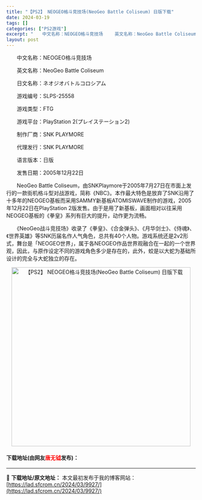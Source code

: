 ```yaml
---
title: "【PS2】 NEOGEO格斗竞技场(NeoGeo Battle Coliseum) 日版下载"
date: 2024-03-19
tags: []
categories: ["PS2游戏"]
excerpt: "　　中文名称：NEOGEO格斗竞技场 　　英文名称：NeoGeo Battle Coliseum 　　日文名称：ネオジオバトルコロシアム 　　游戏编号：SLPS-25558 　　游戏类型：FTG 　　游戏平台：PlayStation 2(プレイステーション2) 　　制作厂商：SNK PLAYMORE&hellip;"
layout: post
---
```


 <p>　　中文名称：NEOGEO格斗竞技场</p> <p>　　英文名称：NeoGeo Battle Coliseum</p> <p>　　日文名称：ネオジオバトルコロシアム</p> <p>　　游戏编号：SLPS-25558</p> <p>　　游戏类型：FTG</p> <p>　　游戏平台：PlayStation 2(プレイステーション2)</p> <p>　　制作厂商：SNK PLAYMORE</p> <p>　　代理发行：SNK PLAYMORE</p> <p>　　语言版本：日版</p> <p>　　发售日期：2005年12月22日</p> <p>　　NeoGeo Battle Coliseum，由SNKPlaymore于2005年7月27日在市面上发行的一款街机格斗型对战游戏，简称《NBC》。本作最大特色是放弃了SNK沿用了十多年的NEOGEO基板而采用SAMMY新基板ATOMISWAVE制作的游戏，2005年12月22日在PlayStation 2版发售。由于是用了新基板，画面相对以往采用NEOGEO基板的《拳皇》系列有巨大的提升，动作更为流畅。</p> <p>　　《NeoGeo战斗竞技场》收录了《拳皇》、《合金弹头》、《月华剑士》、《侍魂》、《世界英雄》等SNK历届名作人气角色，总共有40个人物。游戏系统还是2v2形式，舞台是「NEOGEO世界」，属于各NEOGEO作品世界观融合在一起的一个世界观，因此，与原作设定不同的游戏角色多少是存在的，此外，蛟是以大蛇为基础所设计的完全与大蛇独立的存在。</p> <p align="center"><img align="" border="0" src="https://lad.sfcrom.cn/wp-content/uploads/2024/03/20240319_65f9985087061.jpg" width="476" alt="【PS2】 NEOGEO格斗竞技场(NeoGeo Battle Coliseum) 日版下载" /></p> <p><h4>下载地址(由网友<font color="red">唐无钺</font>发布)：</h4></p> 

---
📖 **下载地址/原文地址：** 本文最初发布于我的博客网站：[https://lad.sfcrom.cn/2024/03/9927/](https://lad.sfcrom.cn/2024/03/9927/)
